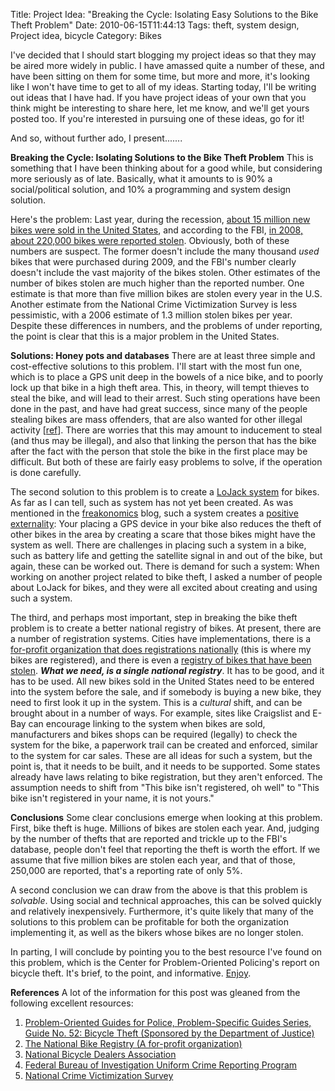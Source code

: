 Title: Project Idea: "Breaking the Cycle: Isolating Easy Solutions to the Bike Theft Problem"
Date: 2010-06-15T11:44:13
Tags: theft, system design, Project idea, bicycle
Category: Bikes

I've decided that I should start blogging my project ideas so that they may be aired more widely in public. I have amassed quite a number of these, and have been sitting on them for some time, but more and more, it's looking like I won't have time to get to all of my ideas. Starting today, I'll be writing out ideas that I have had. If you have project ideas of your own that you think might be interesting to share here, let me know, and we'll get yours posted too. If you're interested in pursuing one of these ideas, go for it!

And so, without further ado, I present.......

**Breaking the Cycle: Isolating Solutions to the Bike Theft Problem**
This is something that I have been thinking about for a good while, but considering more seriously as of late. Basically, what it amounts to is 90% a social/political solution, and 10% a programming and system design solution.

Here's the problem: Last year, during the recession, <a href="http://nbda.com/articles/industry-overview-2009-pg34.htm">about 15 million new bikes were sold in the United States</a>, and according to the FBI, <a href="http://www.fbi.gov/ucr/cius2008/data/table_07.html">in 2008, about 220,000 bikes were reported stolen</a>. Obviously, both of these numbers are suspect. The former doesn't include the many thousand <em>used</em> bikes that were purchased during 2009, and the FBI's number clearly doesn't include the vast majority of the bikes stolen. Other estimates of the number of bikes stolen are much higher than the reported number. One estimate is that more than five million bikes are stolen every year in the U.S. Another estimate from the <a hrerf="http://www.icpsr.umich.edu/NACJD/NCVS/">National Crime Victimization Survey</a> is less pessimistic, with a 2006 estimate of 1.3 million stolen bikes per year. Despite these differences in numbers, and the problems of under reporting, the point is clear that this is a major problem in the United States.

**Solutions: Honey pots and databases**
There are at least three simple and cost-effective solutions to this problem. I'll start with the most fun one, which is to place a GPS unit deep in the bowels of a nice bike, and to poorly lock up that bike in a high theft area. This, in theory, will tempt thieves to steal the bike, and will lead to their arrest. Such sting operations have been done in the past, and have had great success, since many of the people stealing bikes are mass offenders, that are also wanted for other illegal activity [<a href="http://www.popcenter.org/problems/bicycle_theft/summary/#r7">ref</a>]. There are worries that this may amount to inducement to steal (and thus may be illegal), and also that linking the person that has the bike after the fact with the person that stole the bike in the first place may be difficult. But both of these are fairly easy problems to solve, if the operation is done carefully.

The second solution to this problem is to create a <a href="http://www.lojack.com/">LoJack system</a> for bikes. As far as I can tell, such as system has not yet been created. As was mentioned in the <a href="http://freakonomics.blogs.nytimes.com/2010/06/08/what-car-thieves-think-of-the-club/">freakonomics</a> blog, such a system creates a <a href="http://en.wikipedia.org/wiki/Externality#Positive">positive externality</a>: Your placing a GPS device in your bike also reduces the theft of other bikes in the area by creating a scare that those bikes might have the system as well. There are challenges in placing such a system in a bike, such as battery life and getting the satellite signal in and out of the bike, but again, these can be worked out. There is demand for such a system: When working on another project related to bike theft, I asked a number of people about LoJack for bikes, and they were all excited about creating and using such a system.

The third, and perhaps most important, step in breaking the bike theft problem is to create a better national registry of bikes. At present, there are a number of registration systems. Cities have implementations, there is a <a href="http://www.nationalbikeregistry.com/">for-profit organization that does registrations nationally</a> (this is where my bikes are registered), and there is even a <a href="http://stolenbicycleregistry.com/index.php">registry of bikes that have been stolen</a>. <em>**What we need, is a single national registry**</em>. It has to be good, and it has to be used. All new bikes sold in the United States need to be entered into the system before the sale, and if somebody is buying a new bike, they need to first look it up in the system. This is a <em>cultural</em> shift, and can be brought about in a number of ways. For example, sites like Craigslist and E-Bay can encourage linking to the system when bikes are sold, manufacturers and bikes shops can be required (legally) to check the system for the bike, a paperwork trail can be created and enforced, similar to the system for car sales. These are all ideas for such a system, but the point is, that it needs to be built, and it needs to be supported. Some states already have laws relating to bike registration, but they aren't enforced. The assumption needs to shift from "This bike isn't registered, oh well" to "This bike isn't registered in your name, it is not yours."

**Conclusions**
Some clear conclusions emerge when looking at this problem. First, bike theft is huge. Millions of bikes are stolen each year. And, judging by the number of thefts that are reported and trickle up to the FBI's database, people don't feel that reporting the theft is worth the effort. If we assume that five million bikes are stolen each year, and that of those, 250,000 are reported, that's a reporting rate of only 5%. 

A second conclusion we can draw from the above is that this problem is <em>solvable</em>. Using social and technical approaches, this can be solved quickly and relatively inexpensively. Furthermore, it's quite likely that many of the solutions to this problem can be profitable for both the organization implementing it, as well as the bikers whose bikes are no longer stolen.

In parting, I will conclude by pointing you to the best resource I've found on this problem, which is the Center for Problem-Oriented Policing's report on bicycle theft. It's brief, to the point, and informative. <a href="http://www.popcenter.org/problems/bicycle_theft/1">Enjoy</a>.

**References**
A lot of the information for this post was gleaned from the following excellent resources:

1. <a href="http://www.popcenter.org/problems/bicycle_theft">Problem-Oriented Guides for Police, Problem-Specific Guides Series, Guide No. 52: Bicycle Theft (Sponsored by the Department of Justice)</a>
1. <a href="http://www.nationalbikeregistry.com/">The National Bike Registry (A for-profit organization)</a>
1. <a href="http://nbda.com/articles/industry-overview-2009-pg34.htm">National Bicycle Dealers Association</a>
1. <a href="http://www.fbi.gov/ucr/cius2008/index.html">Federal Bureau of Investigation Uniform Crime Reporting Program</a>
1. <a href="http://www.icpsr.umich.edu/NACJD/NCVS/">National Crime Victimization Survey</a>
